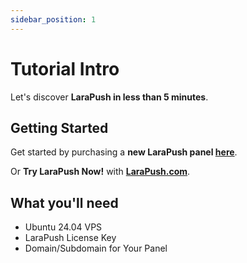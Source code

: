 ```yaml
---
sidebar_position: 1
---
```


# Tutorial Intro

Let's discover **LaraPush in less than 5 minutes**.

## Getting Started

Get started by purchasing a **new LaraPush panel [here](https://larapush.com/pricing/)**.

Or **Try LaraPush Now!** with **[LaraPush.com](https://larapush.com)**.

## What you'll need

- Ubuntu 24.04 VPS
- LaraPush License Key
- Domain/Subdomain for Your Panel
